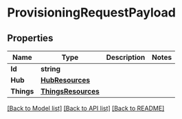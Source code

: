 # ProvisioningRequestPayload

## Properties

Name | Type | Description | Notes
------------ | ------------- | ------------- | -------------
**Id** | **string** |  | 
**Hub** | [**HubResources**](HubResources.md) |  | 
**Things** | [**ThingsResources**](ThingsResources.md) |  | 

[[Back to Model list]](../README.md#documentation-for-models) [[Back to API list]](../README.md#documentation-for-api-endpoints) [[Back to README]](../README.md)


